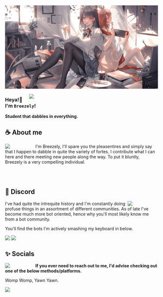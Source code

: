 <div align="center">
</div>

![Preview](./images/BreezelyIsHot.webp)

<a href="https://discord.com/users/766983509944172554"><img align="right" width="425" src="https://lanyard.kyrie25.me/api/766983509944172554?bg=0d1117&hideBadges=true&borderRadius=20px&idleMessage=Womp%20Womp,%20I'm%20either%20offline%20or%20doing%20something%20productive.%20(surprisingly)&useDisplayName=true?animationDuration=3s?waveColor=4f4a5e&waveSpotifyColor=4f4a5e&gradient=FFFFFF"></a>

### Heya!:wave: I'm **`Breezely`**!
**Student that dabbles in everything.** 

## **☕ About me**
<a href="https://github.com/LostBreezely"><img align="left" width="100" src="https://media.discordapp.net/attachments/1027288188017987674/1161871633481474129/RaidenEmoji.png?ex=6539e047&is=65276b47&hm=5c77c61791db31c1258319b4901a75fa3285190113d065beddc05b8af494651e&="></a>

I'm Breezely, I'll spare you the pleasentires and simply say that I happen to dabble in quite the variety of fortes. 
I contribute what I can here and there meeting new people along the way. To put it bluntly, Breezely is a very compelling individual.

<br><br>

## **🌸 Discord**
<a href="https://github.com/LostBreezely"><img align="right" width="100" src="https://media.discordapp.net/attachments/1027288188017987674/1161871642444697680/MikoEmoji.png?ex=6539e04a&is=65276b4a&hm=493793ced26af363921e24b05dd4f1f39fb8b0fb33ac1143539b971f099b3ba0&="></a>
I've had quite the intrequite history and I'm constantly doing profuse things in an assortment of different communities. As of late I've become much more bot oriented, hence why you'll most likely know me from a bot community.

You'll find the bots I'm actively smashing my keyboard in below.

[![](https://custom-icon-badges.demolab.com/badge/Trident-128bcd.svg?&style=for-the-badge&logo=tridentwhite)](https://tridentbot.xyz)
[![](https://custom-icon-badges.demolab.com/badge/Circle-5fbdec.svg?&style=for-the-badge&logo=circlewhite)](https://circlebot.xyz)

## **✨ Socials**
<a href="https://github.com/LostBreezely"><img align="left" width="100" src="https://media.discordapp.net/attachments/1027288188017987674/1161871652687187978/RaidenEmoji2.png?ex=6539e04c&is=65276b4c&hm=5d341888d8b08c77b0fa4f154e2b191c97296c86d785499be820e126f3762eba&=" /></a>
**If you ever need to reach out to me, I'd advise checking out one of the below methods/platforms.**

Womp Womp, Yawn Yawn.

[![](https://img.shields.io/badge/Discord-5865F2?style=for-the-badge&logo=discord&logoColor=FFFFFF)](https://discord.com/users/766983509944172554)
